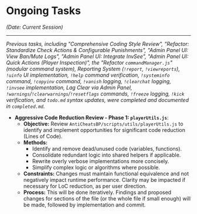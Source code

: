 # Ongoing Tasks
*(Date: Current Session)*

---
*Previous tasks, including "Comprehensive Coding Style Review", "Refactor: Standardize Check Actions & Configurable Punishments", "Admin Panel UI: View Ban/Mute Logs", "Admin Panel UI: Integrate InvSee", "Admin Panel UI: Quick Actions (Player Inspection)", the "Refactor `commandManager.js`" (modular command system), Reporting System (`!report`, `!viewreports`), `!uinfo` UI implementation, `!help` command verification, `!systeminfo` command, `!copyinv` command, `!vanish` logging, `!clearchat` logging, `!invsee` implementation, Lag Clear via Admin Panel, `!warnings`/`!clearwarnings`/`!resetflags` commands, `!freeze` logging, `!kick` verification, and `todo.md` syntax updates, were completed and documented in `completed.md`.*

*   **Aggressive Code Reduction Review - Phase 1: `playerUtils.js`**:
    *   **Objective:** Review `AntiCheatsBP/scripts/utils/playerUtils.js` to identify and implement opportunities for significant code reduction (Lines of Code).
    *   **Methods:**
        *   Identify and remove dead/unused code (variables, functions).
        *   Consolidate redundant logic into shared helpers if applicable.
        *   Rewrite overly verbose implementations more concisely.
        *   Simplify complex logic or algorithms where possible.
    *   **Constraints:** Changes must maintain functional equivalence and not negatively impact runtime performance. Clarity may be impacted if necessary for LoC reduction, as per user direction.
    *   **Process:** This will be done iteratively. Findings and proposed changes for sections of the file (or the whole file if small enough) will be made, followed by implementation and commit.

